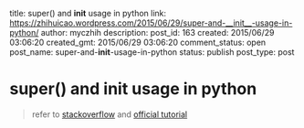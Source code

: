 title: super() and __init__ usage in python
link: https://zhihuicao.wordpress.com/2015/06/29/super-and-__init__-usage-in-python/
author: myczhih
description: 
post_id: 163
created: 2015/06/29 03:06:20
created_gmt: 2015/06/29 03:06:20
comment_status: open
post_name: super-and-__init__-usage-in-python
status: publish
post_type: post

# super() and __init__ usage in python

> refer to [stackoverflow](http://stackoverflow.com/questions/576169/understanding-python-super-with-init-methods) and [official tutorial](https://docs.python.org/3.4/library/functions.html#super)
